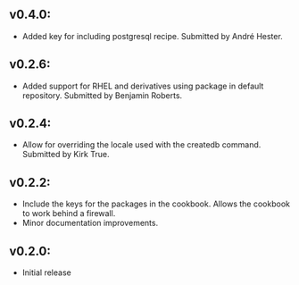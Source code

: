 ## v0.4.0:

* Added key for including postgresql recipe. Submitted by André Hester.

## v0.2.6:

* Added support for RHEL and derivatives using package in default repository. Submitted by Benjamin Roberts.

## v0.2.4:

* Allow for overriding the locale used with the createdb command. Submitted by Kirk True.

## v0.2.2:

* Include the keys for the packages in the cookbook. Allows the cookbook to work behind a firewall.
* Minor documentation improvements.

## v0.2.0:

* Initial release
